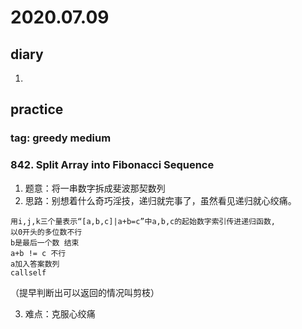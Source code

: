 # 2020.07.09
## diary
1. 
## practice
### tag: greedy medium
### 842. Split Array into Fibonacci Sequence
1. 题意：将一串数字拆成斐波那契数列
2. 思路：别想着什么奇巧淫技，递归就完事了，虽然看见递归就心绞痛。
```
用i,j,k三个量表示“[a,b,c]|a+b=c”中a,b,c的起始数字索引传进递归函数,
以0开头的多位数不行
b是最后一个数 结束
a+b != c 不行
a加入答案数列
callself
```
（提早判断出可以返回的情况叫剪枝）

3. 难点：克服心绞痛
